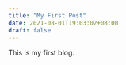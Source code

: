 ```yaml
---
title: "My First Post"
date: 2021-08-01T19:03:02+08:00
draft: false
---
```




This is my first blog.